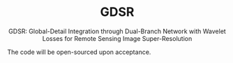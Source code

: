 <div align="center">

# GDSR

GDSR: Global-Detail Integration through Dual-Branch Network with Wavelet Losses for Remote Sensing Image Super-Resolution



</div>

The code will be open-sourced upon acceptance.
